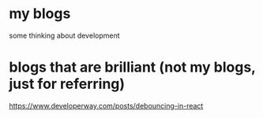 # my blogs
some thinking about development

# blogs that are brilliant (not my blogs, just for referring)
https://www.developerway.com/posts/debouncing-in-react
